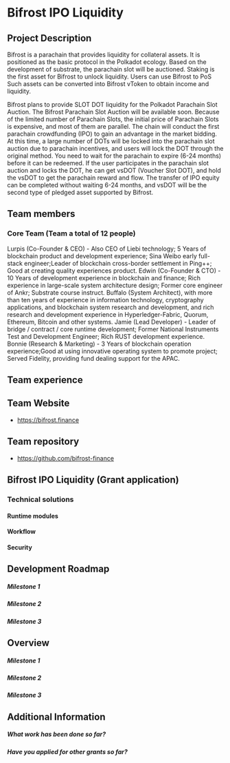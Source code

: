 # Bifrost IPO Liquidity

## Project Description
Bifrost is a parachain that provides liquidity for collateral assets. It is positioned as the basic protocol in the Polkadot ecology. Based on the development of substrate, the parachain slot will be auctioned. Staking is the first asset for Bifrost to unlock liquidity. Users can use Bifrost to PoS Such assets can be converted into Bifrost vToken to obtain income and liquidity.

Bifrost plans to provide SLOT DOT liquidity for the Polkadot Parachain Slot Auction. The Bifrost Parachain Slot Auction will be available soon. Because of the limited number of Parachain Slots, the initial price of Parachain Slots is expensive, and most of them are parallel. The chain will conduct the first parachain crowdfunding (IPO) to gain an advantage in the market bidding. At this time, a large number of DOTs will be locked into the parachain slot auction due to parachain incentives, and users will lock the DOT through the original method. You need to wait for the parachain to expire (6-24 months) before it can be redeemed. If the user participates in the parachain slot auction and locks the DOT, he can get vsDOT (Voucher Slot DOT), and hold the vsDOT to get the parachain reward and flow. The transfer of IPO equity can be completed without waiting 6-24 months, and vsDOT will be the second type of pledged asset supported by Bifrost.

## Team members
### Core Team (Team a total of 12 people)
Lurpis (Co-Founder & CEO) - Also CEO of Liebi technology; 5 Years of blockchain product and development experience; Sina Weibo early full-stack engineer;Leader of blockchain cross-border settlement in Ping++; Good at creating quality experiences product.
Edwin (Co-Founder & CTO) - 10 Years of development experience in blockchain and finance; Rich experience in large-scale system architecture design; Former core engineer of Ankr; Substrate course instruct.
Buffalo (System Architect), with more than ten years of experience in information technology, cryptography applications, and blockchain system research and development, and rich research and development experience in Hyperledger-Fabric, Quorum, Ethereum, Bitcoin and other systems.
Jamie (Lead Developer) - Leader of bridge / contract / core runtime development; Former National Instruments Test and Development Engineer; Rich RUST development experience.
Bonnie (Research & Marketing) - 3 Years of blockchain operation experience;Good at using innovative operating system to promote project; Served Fidelity, providing fund dealing support for the APAC.

## Team experience

## Team Website 
* https://bifrost.finance

## Team repository
* https://github.com/bifrost-finance

## Bifrost IPO Liquidity (Grant application)

### Technical solutions

#### Runtime modules

#### Workflow

#### Security

## Development Roadmap
##### Milestone 1
##### Milestone 2
##### Milestone 3

## Overview
##### Milestone 1
##### Milestone 2
##### Milestone 3
 
## Additional Information

##### What work has been done so far?

##### Have you applied for other grants so far?
